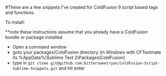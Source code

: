 #These are a few snippets I've created for ColdFusion 9 script based tags and functions.


To install:

**note these instructions assume that you already have a ColdFusion bundle or package installed

* Open a command window
* goto your packages/ColdFusion directory (in Windows with CFTextmate its %AppData%\Sublime Text 2\Packages\ColdFusion)
* type in `git clone git@github.com:bittersweetryan/ColdFusion-Script-Sublime-Snippets.git` and hit enter

